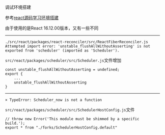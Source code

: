 调试环境搭建

参考[react源码学习环境搭建](https://segmentfault.com/a/1190000020239791)

由于使用的是React 16.12.00版本，又有一些不同

---

```
./src/react/packages/react-reconciler/src/ReactFiberReconciler.js
Attempted import error: 'unstable_flushAllWithoutAsserting' is not exported from 'scheduler' (imported as 'Scheduler').
```
`src/react/packages/scheduler/src/Scheduler.js`文件增加
```
const unstable_flushAllWithoutAsserting = undefined;
export {
    ...
    unstable_flushAllWithoutAsserting
}
```

---
```
× TypeError: Scheduler_now is not a function
```
`src/react/packages/scheduler/src/SchedulerHostConfig.js`文件

```
// throw new Error('This module must be shimmed by a specific build.');
export * from "./forks/SchedulerHostConfig.default"
```